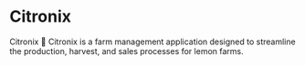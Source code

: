 # Citronix
Citronix 🍋 Citronix is a farm management application designed to streamline the production, harvest, and sales processes for lemon farms.
